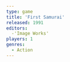 ```yaml
---
type: game
title: 'First Samurai'
released: 1991
editors: 
  -'Image Works'
players: 1
genres:
  - Action
---
```

